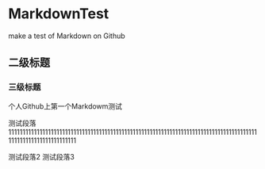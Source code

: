 # MarkdownTest
make a test of Markdown on Github
## 二级标题
### 三级标题
个人Github上第一个Markdowm测试

测试段落1111111111111111111111111111111111111111111111111111111111111111111111111111111111111111111111111111111111111111

测试段落2
测试段落3
